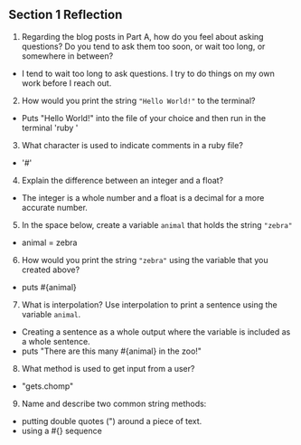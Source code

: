 ## Section 1 Reflection

1. Regarding the blog posts in Part A, how do you feel about asking questions? Do you tend to ask them too soon, or wait too long, or somewhere in between?
  - I tend to wait too long to ask questions. I try to do things on my own work before I reach out.

2. How would you print the string `"Hello World!"` to the terminal?
  - Puts "Hello World!" into the file of your choice and then run in the terminal 'ruby <filename>'

3. What character is used to indicate comments in a ruby file?
  - '#'

4. Explain the difference between an integer and a float?
  - The integer is a whole number and a float is a decimal for a more accurate number.

5. In the space below, create a variable `animal` that holds the string `"zebra"`
  - animal = zebra

6. How would you print the string `"zebra"` using the variable that you created above?
  - puts #{animal}
  
7. What is interpolation? Use interpolation to print a sentence using the variable `animal`.
  - Creating a sentence as a whole output where the variable is included as a whole sentence.
  - puts "There are this many #{animal} in the zoo!"

8. What method is used to get input from a user?
  - "gets.chomp"

9. Name and describe two common string methods:
  - putting double quotes (") around a piece of text.
  - using a #{} sequence
